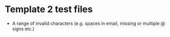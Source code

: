 # Template 2 test files

* A range of invalid characters (e.g. spaces in email, missing or multiple @ signs etc.)
